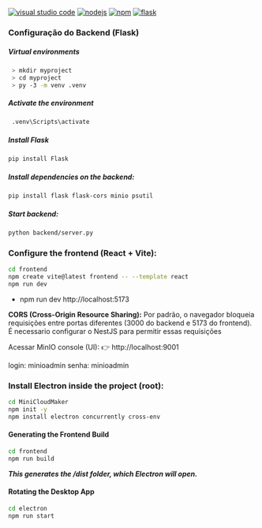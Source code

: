 [![visual studio code](https://img.shields.io/badge/ide-visual_studio_code_1.103.2-purple)](https://code.visualstudio.com/download)
[![nodejs](https://img.shields.io/badge/nodejs-24.7.0-blue)](https://nodejs.org/en/download/current)
[![npm](https://img.shields.io/badge/npm-11.5.1-blue)](https://nodejs.org/en/download/current)
[![flask](https://img.shields.io/badge/flask-blue)](https://flask.palletsprojects.com/en/stable/installation/)



###  Configuração do Backend (Flask)

##### Virtual environments
```bash
 > mkdir myproject
 > cd myproject
 > py -3 -m venv .venv
```

##### Activate the environment
```bash
 .venv\Scripts\activate
```
##### Install Flask
```bash
pip install Flask
```

##### Install dependencies on the backend:
```bash
pip install flask flask-cors minio psutil
```
##### Start backend:
```bash
python backend/server.py
```

### Configure the frontend (React + Vite):

```bash
cd frontend
npm create vite@latest frontend -- --template react
npm run dev
```
- npm run dev
http://localhost:5173


**CORS (Cross-Origin Resource Sharing):** Por padrão, o navegador bloqueia requisições entre portas diferentes (3000 do backend e 5173 do frontend). É necessario configurar o NestJS para permitir essas requisições


Acessar MinIO console (UI):
👉 http://localhost:9001

login: minioadmin
senha: minioadmin


### Install Electron inside the project (root):
```bash
cd MiniCloudMaker
npm init -y
npm install electron concurrently cross-env
```

#### Generating the Frontend Build
```bash
cd frontend
npm run build
```
***This generates the /dist folder, which Electron will open.***

#### Rotating the Desktop App
```bash
cd electron
npm run start
```

